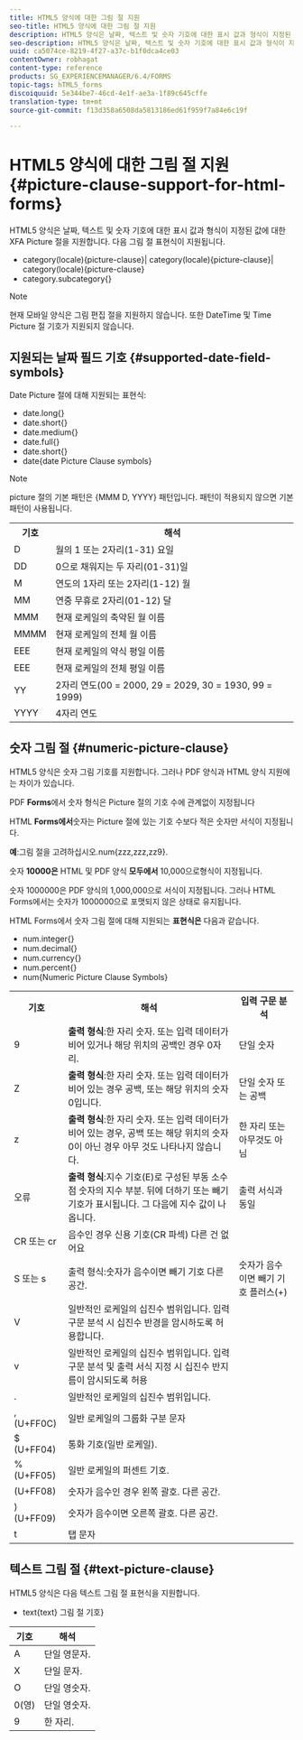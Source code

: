 ```yaml
---
title: HTML5 양식에 대한 그림 절 지원
seo-title: HTML5 양식에 대한 그림 절 지원
description: HTML5 양식은 날짜, 텍스트 및 숫자 기호에 대한 표시 값과 형식이 지정된 값에 대한 XFA Picture 절을 지원합니다.
seo-description: HTML5 양식은 날짜, 텍스트 및 숫자 기호에 대한 표시 값과 형식이 지정된 값에 대한 XFA Picture 절을 지원합니다.
uuid: ca5074ce-8219-4f27-a37c-b1f0dca4ce03
contentOwner: robhagat
content-type: reference
products: SG_EXPERIENCEMANAGER/6.4/FORMS
topic-tags: hTML5_forms
discoiquuid: 5e344be7-46cd-4e1f-ae3a-1f89c645cffe
translation-type: tm+mt
source-git-commit: f13d358a6508da5813186ed61f959f7a84e6c19f

---
```



# HTML5 양식에 대한 그림 절 지원 {#picture-clause-support-for-html-forms}

HTML5 양식은 날짜, 텍스트 및 숫자 기호에 대한 표시 값과 형식이 지정된 값에 대한 XFA Picture 절을 지원합니다. 다음 그림 절 표현식이 지원됩니다.

* category(locale){picture-clause}| category(locale){picture-clause}| category(locale){picture-clause}
* category.subcategory{}

>[!NOTE]
>
>현재 모바일 양식은 그림 편집 절을 지원하지 않습니다. 또한 DateTime 및 Time Picture 절 기호가 지원되지 않습니다.

## 지원되는 날짜 필드 기호 {#supported-date-field-symbols}

Date Picture 절에 대해 지원되는 표현식:

* date.long{}
* date.short{}
* date.medium{}
* date.full{}
* date.short{}
* date{date Picture Clause symbols}

>[!NOTE]
>
>picture 절의 기본 패턴은 {MMM D, YYYY} 패턴입니다. 패턴이 적용되지 않으면 기본 패턴이 사용됩니다.

<table> 
 <tbody>
  <tr>
   <th><strong>기호</strong></th> 
   <th>해석</th> 
  </tr>
  <tr>
   <td>D</td> 
   <td>월의 1 또는 2자리(1-31) 요일</td> 
  </tr>
  <tr>
   <td>DD</td> 
   <td>0으로 채워지는 두 자리(01-31)일<br /> </td> 
  </tr>
  <tr>
   <td>M</td> 
   <td>연도의 1자리 또는 2자리(1-12) 월<br /> </td> 
  </tr>
  <tr>
   <td>MM</td> 
   <td>연중 무휴로 2자리(01-12) 달<br /> </td> 
  </tr>
  <tr>
   <td>MMM</td> 
   <td>현재 로케일의 축약된 월 이름<br /> </td> 
  </tr>
  <tr>
   <td>MMMM</td> 
   <td>현재 로케일의 전체 월 이름<br /> </td> 
  </tr>
  <tr>
   <td>EEE</td> 
   <td>현재 로케일의 약식 평일 이름<br /> </td> 
  </tr>
  <tr>
   <td>EEE</td> 
   <td>현재 로케일의 전체 평일 이름<br /> </td> 
  </tr>
  <tr>
   <td>YY</td> 
   <td>2자리 연도(00 = 2000, 29 = 2029, 30 = 1930, 99 = 1999)<br /> </td> 
  </tr>
  <tr>
   <td>YYYY</td> 
   <td>4자리 연도<br /> </td> 
  </tr>
 </tbody>
</table>

## 숫자 그림 절 {#numeric-picture-clause}

HTML5 양식은 숫자 그림 기호를 지원합니다. 그러나 PDF 양식과 HTML 양식 지원에는 차이가 있습니다.

PDF **Forms**&#x200B;에서 숫자 형식은 Picture 절의 기호 수에 관계없이 지정됩니다

HTML **Forms에서**&#x200B;숫자는 Picture 절에 있는 기호 수보다 적은 숫자만 서식이 지정됩니다.

**예**:그림 절을 고려하십시오.num{zzz,zzz,zz9}.

숫자 **10000은** HTML 및 PDF 양식 **모두에서** 10,000으로형식이 지정됩니다.

숫자 1000000은 PDF 양식의 1,000,000으로 서식이 지정됩니다. 그러나 HTML Forms에서는 숫자가 1000000으로 포맷되지 않은 상태로 유지됩니다.

HTML Forms에서 숫자 그림 절에 대해 지원되는 **표현식은** 다음과 같습니다.

* num.integer{}
* num.decimal{}
* num.currency{}
* num.percent{}
* num{Numeric Picture Clause Symbols}

<table> 
 <tbody>
  <tr>
   <th><strong>기호</strong></th> 
   <th><strong>해석</strong></th> 
   <th>입력 구문 분석</th> 
  </tr>
  <tr>
   <td>9</td> 
   <td><strong>출력 형식</strong>:한 자리 숫자. 또는 입력 데이터가 비어 있거나 해당 위치의 공백인 경우 0자리.<br /> </td> 
   <td>단일 숫자</td> 
  </tr>
  <tr>
   <td>Z</td> 
   <td><strong>출력 형식</strong>:한 자리 숫자. 또는 입력 데이터가 비어 있는 경우 공백, 또는 해당 위치의 숫자 0입니다.<br /> </td> 
   <td>단일 숫자 또는 공백</td> 
  </tr>
  <tr>
   <td>z</td> 
   <td><strong>출력 형식</strong>:한 자리 숫자. 또는 입력 데이터가 비어 있는 경우, 공백 또는 해당 위치의 숫자 0이 아닌 경우 아무 것도 나타나지 않습니다.<br /> </td> 
   <td>한 자리 또는 아무것도 아님</td> 
  </tr>
  <tr>
   <td>오류</td> 
   <td><strong>출력 형식</strong>:지수 기호(E)로 구성된 부동 소수점 숫자의 지수 부분. 뒤에 더하기 또는 빼기 기호가 표시됩니다. 그 다음에 지수 값이 나옵니다.<br /> </td> 
   <td>출력 서식과 동일</td> 
  </tr>
  <tr>
   <td>CR 또는 cr<br /> </td> 
   <td>음수인 경우 신용 기호(CR 파섹) 다른 건 없어요</td> 
   <td><br type="_moz" /> </td> 
  </tr>
  <tr>
   <td>S 또는 s<br /> </td> 
   <td>출력 형식:숫자가 음수이면 빼기 기호 다른 공간.<br /> </td> 
   <td>숫자가 음수이면 빼기 기호 플러스(+)</td> 
  </tr>
  <tr>
   <td>V</td> 
   <td>일반적인 로케일의 십진수 범위입니다. 입력 구문 분석 시 십진수 반경을 암시하도록 허용합니다.</td> 
   <td><br type="_moz" /> </td> 
  </tr>
  <tr>
   <td>v</td> 
   <td>일반적인 로케일의 십진수 범위입니다. 입력 구문 분석 및 출력 서식 지정 시 십진수 반지름이 암시되도록 허용</td> 
   <td><br type="_moz" /> </td> 
  </tr>
  <tr>
   <td>.</td> 
   <td>일반적인 로케일의 십진수 범위입니다.</td> 
   <td><br type="_moz" /> </td> 
  </tr>
  <tr>
   <td>, (U+FF0C)</td> 
   <td>일반 로케일의 그룹화 구분 문자</td> 
   <td><br type="_moz" /> </td> 
  </tr>
  <tr>
   <td>$ (U+FF04)</td> 
   <td>통화 기호(일반 로케일).</td> 
   <td><br type="_moz" /> </td> 
  </tr>
  <tr>
   <td>%(U+FF05)</td> 
   <td>일반 로케일의 퍼센트 기호.</td> 
   <td><br type="_moz" /> </td> 
  </tr>
  <tr>
   <td>(U+FF08)</td> 
   <td>숫자가 음수인 경우 왼쪽 괄호. 다른 공간.</td> 
   <td><br type="_moz" /> </td> 
  </tr>
  <tr>
   <td>) (U+FF09)</td> 
   <td>숫자가 음수이면 오른쪽 괄호. 다른 공간.</td> 
   <td><br type="_moz" /> </td> 
  </tr>
  <tr>
   <td>t</td> 
   <td>탭 문자</td> 
   <td><br type="_moz" /> </td> 
  </tr>
 </tbody>
</table>

## 텍스트 그림 절 {#text-picture-clause}

HTML5 양식은 다음 텍스트 그림 절 표현식을 지원합니다.

* text{text} 그림 절 기호}

| **기호** | **해석** |
|---|---|
| A | 단일 영문자. |
| X | 단일 문자. |
| O | 단일 영숫자. |
| 0(영) | 단일 영숫자. |
| 9 | 한 자리. |

